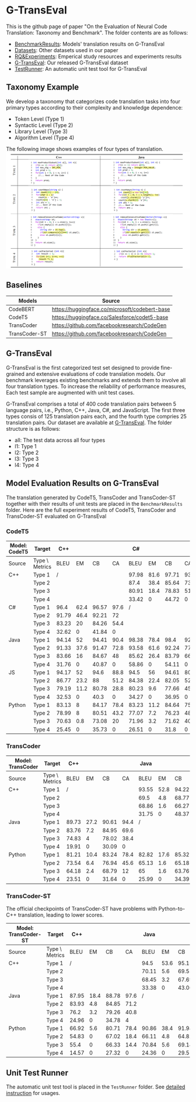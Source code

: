 # G-TransEval
This is the github page of paper "On the Evaluation of Neural Code Translation: Taxonomy and Benchmark". The folder contents are as follows:
- [BenchmarkResults](BenchmarkResults): Models' translation results on G-TransEval
- [Datasets](Datasets): Other datasets used in our paper
- [RQ&Experiments](RQ&Experiments): Emperical study resources and experiments results
- [G-TransEval](G-TransEval): Our released G-TransEval dataset
- [TestRunner](TestRunner): An automatic unit test tool for G-TransEval

## Taxonomy Example
We develop a taxonomy that categorizes code translation tasks into four primary types according to their complexity and knowledge dependence: 
- Token Level (Type 1)
- Syntactic Level (Type 2)
- Library Level (Type 3)
- Algorithm Level (Type 4)

The following image shows examples of four types of translation.
![figure](Figure/examples.jpg)

## Baselines
|Models          |Source                                        |
|----------------|----------------------------------------------|
|CodeBERT        |https://huggingface.co/microsoft/codebert-base|
|CodeT5          |https://huggingface.co/Salesforce/codet5-base |
|TransCoder      |https://github.com/facebookresearch/CodeGen   |
|TransCoder-ST   |https://github.com/facebookresearch/CodeGen   |

## G-TransEval
G-TransEval is the first categorized test set designed to provide fine-grained and extensive evaluations of code translation models. Our benchmark leverages existing benchmarks and extends them to involve all four translation types. To increase the reliability of performance measures, Each test sample are augmented with unit test cases.

G-TransEval comprises a total of 400 code translation pairs between 5 language pairs, i.e., Python, C++, Java, C#, and JavaScript. The first three types consis of 125 translation pairs each, and the fourth type compries 25 translation pairs. Our dataset are available at [G-TransEval](/G-TransEval). The folder structure is as follows:

- all: The test data across all four types
- l1: Type 1 
- l2: Type 2
- l3: Type 3
- l4: Type 4

## Model Evaluation Results on G-TransEval
The translation generated by CodeT5, TransCoder and TransCoder-ST together with their results of unit tests are placed in the `BenchmarkResults` folder.
Here are the full experiment results of CodeT5, TransCoder and TransCoder-ST evaluated on G-TransEval

### CodeT5

| Model:<br>CodeT5 | Target         | C++   |      |       |      | C#    |      |       |      | Java  |      |       |      | JS    |      |       |      | Python |      |       |      |
|--------|----------------|-------|------|-------|------|-------|------|-------|------|-------|------|-------|------|-------|------|-------|------|--------|------|-------|------|
| Source | Type \ Metrics | BLEU  | EM   | CB    | CA   | BLEU  | EM   | CB    | CA   | BLEU  | EM   | CB    | CA   | BLEU  | EM   | CB    | CA   | BLEU   | EM   | CB    | CA   |
| C++    | Type 1         | /     |      |       |      | 97.98 | 81.6 | 97.71 | 93.6 | 97.39 | 85.6 | 97.35 | 94.4 | 86.6  | 13.6 | 86.75 | 91.2 | 82.08  | 12   | 82.77 | 88   |
|        | Type 2         |       |      |       |      | 87.4  | 38.4 | 85.64 | 73.6 | 82.15 | 24   | 81.28 | 83.2 | 80.8  | 8.8  | 80.41 | 74.4 | 79.59  | 8.8  | 79.67 | 75.2 |
|        | Type 3         |       |      |       |      | 80.91 | 18.4 | 78.83 | 51.2 | 74.52 | 6.4  | 74.26 | 58.4 | 73.78 | 4    | 74.57 | 51.2 | 79.13  | 6.4  | 80.21 | 68.8 |
|        | Type 4         |       |      |       |      | 33.42 | 0    | 44.72 | 0    | 33.8  | 0    | 45.19 | 0    | 32.82 | 0    | 39.49 | 0    | 35.51  | 0    | 39    | 4    |
| C#     | Type 1         | 96.4  | 62.4 | 96.57 | 97.6 | /     |      |       |      | 98.59 | 84   | 98.77 | 97.6 | 85.44 | 12.8 | 86.31 | 90.4 | 82.34  | 10.4 | 83.41 | 91.2 |
|        | Type 2         | 91.79 | 46.4 | 92.21 | 72   |       |      |       |      | 94.75 | 47.2 | 92.94 | 75.2 | 80.96 | 7.2  | 81.22 | 68.8 | 80.01  | 8.8  | 79.85 | 66.4 |
|        | Type 3         | 83.23 | 20   | 84.26 | 54.4 |       |      |       |      | 87.48 | 13.6 | 85.34 | 56.8 | 77.07 | 4    | 76.92 | 41.6 | 79.36  | 6.4  | 80.35 | 63.2 |
|        | Type 4         | 32.62 | 0    | 41.84 | 0    |       |      |       |      | 55.8  | 0    | 58.5  | 0    | 44.28 | 0    | 45.44 | 4    | 39.11  | 0    | 41.35 | 0    |
| Java   | Type 1         | 94.14 | 52   | 94.41 | 90.4 | 98.38 | 78.4 | 98.4  | 92.8 | /     |      |       |      | 84.67 | 12   | 85.25 | 85.6 | 82.71  | 11.2 | 83.07 | 88   |
|        | Type 2         | 91.33 | 37.6 | 91.47 | 72.8 | 93.58 | 61.6 | 92.24 | 77.6 |       |      |       |      | 82.74 | 8.8  | 82.06 | 73.6 | 78.9   | 8.8  | 79.11 | 74.4 |
|        | Type 3         | 83.66 | 16   | 84.67 | 48   | 85.62 | 26.4 | 83.79 | 66.4 |       |      |       |      | 75.18 | 4    | 75.71 | 52.8 | 78.62  | 9.6  | 78.95 | 68   |
|        | Type 4         | 31.76 | 0    | 40.87 | 0    | 58.86 | 0    | 54.11 | 0    |       |      |       |      | 31.76 | 0    | 40.87 | 0    | 58.86  | 0    | 54.11 | 0    |
| JS     | Type 1         | 94.17 | 52   | 94.6  | 88.8 | 94.5  | 56   | 94.61 | 80   | 93.46 | 60.8 | 93.81 | 76.8 | /     |      |       |      | 82.31  | 10.4 | 83.23 | 88.8 |
|        | Type 2         | 86.77 | 23.2 | 88    | 51.2 | 84.38 | 22.4 | 82.05 | 52.8 | 80.35 | 15.2 | 78.07 | 62.4 |       |      |       |      | 80.71  | 13.6 | 81.54 | 74.4 |
|        | Type 3         | 79.19 | 11.2 | 80.78 | 28.8 | 80.23 | 9.6  | 77.66 | 45.6 | 74.26 | 1.6  | 72.04 | 37.6 |       |      |       |      | 79.42  | 6.4  | 80.59 | 67.2 |
|        | Type 4         | 32.53 | 0    | 40.3  | 0    | 34.27 | 0    | 36.95 | 0    | 29.71 | 0    | 36.61 | 0    |       |      |       |      | 40.64  | 0    | 41.42 | 0    |
| Python | Type 1         | 83.13 | 8    | 84.17 | 78.4 | 83.23 | 11.2 | 84.64 | 75.2 | 81.98 | 9.6  | 84.81 | 78.4 | 72.06 | 2.4  | 74.55 | 69.6 | /      |      |       |      |
|        | Type 2         | 78.99 | 8    | 80.51 | 43.2 | 77.07 | 7.2  | 76.23 | 48   | 69.57 | 4    | 68.91 | 50.4 | 72.78 | 6.4  | 73.9  | 64.8 |        |      |       |      |
|        | Type 3         | 70.63 | 0.8  | 73.08 | 20   | 71.96 | 3.2  | 71.62 | 40   | 67.47 | 1.6  | 67.61 | 44.8 | 70.33 | 2.4  | 71.9  | 47.2 |        |      |       |      |
|        | Type 4         | 25.45 | 0    | 35.73 | 0    | 26.51 | 0    | 31.8  | 0    | 21.79 | 0    | 28.13 | 0    | 31.66 | 0    | 34.77 | 8    |        |      |       |      |

### TransCoder

| Model:<br>TransCoder | Target          | C++   |      |       |      | Java  |      |       |      | Python |      |       |      |
|------------|-----------------|-------|------|-------|------|-------|------|-------|------|--------|------|-------|------|
| Source     | Type \ Metrics | BLEU  | EM   | CB    | CA   | BLEU  | EM   | CB    | CA   | BLEU   | EM   | CB    | CA   |
| C++        | Type 1          | /     |      |       |      | 93.55 | 52.8 | 94.22 | 92.8 | 86.49  | 28.8 | 83.65 | 56   |
|            | Type 2          |       |      |       |      | 69.5  | 4.8  | 68.77 | 57.6 | 86.04  | 36.8 | 85.22 | 59.2 |
|            | Type 3          |       |      |       |      | 68.86 | 1.6  | 66.27 | 33.6 | 76.01  | 6.4  | 75.89 | 19.2 |
|            | Type 4          |       |      |       |      | 31.75 | 0    | 48.37 | 0    | 37.69  | 0    | 44.69 | 0    |
| Java       | Type 1          | 89.73 | 27.2 | 90.61 | 94.4 | /     |      |       |      | 86.28  | 28.8 | 83.73 | 57.6 |
|            | Type 2          | 83.76 | 7.2  | 84.95 | 69.6 |       |      |       |      | 84.39  | 31.2 | 84.37 | 60.8 |
|            | Type 3          | 74.83 | 4    | 78.02 | 38.4 |       |      |       |      | 78.04  | 8    | 77.71 | 26.4 |
|            | Type 4          | 19.91 | 0    | 30.09 | 0    |       |      |       |      | 37.71  | 0    | 39.35 | 0    |
| Python     | Type 1          | 81.21 | 10.4 | 83.24 | 78.4 | 82.82 | 17.6 | 85.32 | 78.4 | /      |      |       |      |
|            | Type 2          | 73.54 | 6.4  | 76.94 | 45.6 | 65.13 | 1.6  | 65.18 | 46.4 |        |      |       |      |
|            | Type 3          | 64.18 | 2.4  | 68.79 | 12   | 65    | 1.6  | 63.76 | 19.2 |        |      |       |      |
|            | Type 4          | 23.51 | 0    | 31.64 | 0    | 25.99 | 0    | 34.39 | 0    |        |      |       |      |

### TransCoder-ST 

The official checkpoints of TransCoder-ST have problems with Python-to-C++ translation, leading to lower scores. 

| Model:<br>TransCoder-ST | Target          | C++   |      |       |      | Java  |      |       |      | Python |      |       |      |
|---------------|-----------------|-------|------|-------|------|-------|------|-------|------|--------|------|-------|------|
| Source        | Type \ Metrics | BLEU  | EM   | CB    | CA   | BLEU  | EM   | CB    | CA   | BLEU   | EM   | CB    | CA   |
| C++           | Type 1          | /     |      |       |      | 94.5  | 53.6 | 95.15 | 95.2 | 90.83  | 47.2 | 89.6  | 84   |
|               | Type 2          |       |      |       |      | 70.11 | 5.6  | 69.55 | 55.2 | 87.06  | 41.6 | 87.47 | 71.2 |
|               | Type 3          |       |      |       |      | 68.45 | 3.2  | 67.69 | 36.8 | 80.94  | 11.2 | 80.37 | 34.4 |
|               | Type 4          |       |      |       |      | 33.38 | 0    | 43.06 | 0    | 39.49  | 0    | 45.87 | 0    |
| Java          | Type 1          | 87.95 | 18.4 | 88.78 | 97.6 | /     |      |       |      | 90.12  | 43.2 | 88.66 | 80.8 |
|               | Type 2          | 83.93 | 4.8  | 84.85 | 71.2 |       |      |       |      | 87.38  | 36   | 87.6  | 76   |
|               | Type 3          | 76.2  | 3.2  | 79.26 | 40.8 |       |      |       |      | 84.42  | 20.8 | 84.15 | 69.6 |
|               | Type 4          | 24.96 | 0    | 34.78 | 4    |       |      |       |      | 50.99  | 4    | 49.5  | 4    |
| Python        | Type 1          | 66.92 | 5.6  | 80.71 | 78.4 | 90.86 | 38.4 | 91.94 | 88   | /      |      |       |      |
|               | Type 2          | 54.83 | 0    | 67.02 | 18.4 | 66.11 | 4.8  | 64.82 | 51.2 |        |      |       |      |
|               | Type 3          | 55.4  | 0    | 66.33 | 14.4 | 70.84 | 5.6  | 69.14 | 38.4 |        |      |       |      |
|               | Type 4          | 14.57 | 0    | 27.32 | 0    | 24.36 | 0    | 29.51 | 0    |        |      |       |      |


## Unit Test Runner
The automatic unit test tool is placed in the `TestRunner` folder. See [detailed instruction](TestRunner/README.md) for usages. 



